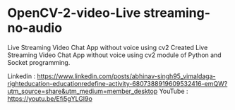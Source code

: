 # OpenCV-2-video-Live streaming-no-audio
Live Streaming Video Chat App without voice using cv2
 Created Live Streaming Video Chat App without voice using cv2 module of Python and Socket programming.
 
 Linkedin : https://www.linkedin.com/posts/abhinav-singh95_vimaldaga-righteducation-educationredefine-activity-6807388919609532416-emQW?utm_source=share&utm_medium=member_desktop 
 YouTube : https://youtu.be/Efi5gYLGl9o
